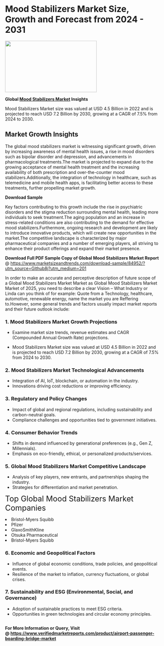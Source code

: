 <H1>Mood Stabilizers Market Size, Growth and Forecast from 2024 - 2031</H1><img class="aligncenter size-medium wp-image-584254" src="https://thirdeyenews.in/wp-content/uploads/2024/09/Global-Market-Research-300x168.jpeg" alt="" width="300" height="168" /><p><strong>Global&nbsp;<a href="https://www.marketsizeandtrends.com/download-sample/84952/?utm_source=Github8j?utm_medium=201">Mood Stabilizers Market</a> Insights</strong></p><p>Mood Stabilizers Market size was valued at USD 4.5 Billion in 2022 and is projected to reach USD 7.2 Billion by 2030, growing at a CAGR of 7.5% from 2024 to 2030.</p><p><h2>Market Growth Insights</h2> <p>The global mood stabilizers market is witnessing significant growth, driven by increasing awareness of mental health issues, a rise in mood disorders such as bipolar disorder and depression, and advancements in pharmacological treatments.The market is projected to expand due to the growing acceptance of mental health treatment and the increasing availability of both prescription and over-the-counter mood stabilizers.Additionally, the integration of technology in healthcare, such as telemedicine and mobile health apps, is facilitating better access to these treatments, further propelling market growth.</p> <p><strong>Download Sample</strong></p> <p>Key factors contributing to this growth include the rise in psychiatric disorders and the stigma reduction surrounding mental health, leading more individuals to seek treatment.The aging population and an increase in stress-related conditions are also contributing to the demand for effective mood stabilizers.Furthermore, ongoing research and development are likely to introduce innovative products, which will create new opportunities in the market.The competitive landscape is characterized by major pharmaceutical companies and a number of emerging players, all striving to enhance their product offerings and expand their market presence.</p> <p><span class=""><strong>Download Full PDF Sample Copy of Global Mood Stabilizers Market Report</strong> @ <a href="https://www.marketsizeandtrends.com/download-sample/84952/?utm_source=Github8j?utm_medium=201" target="_blank">https://www.marketsizeandtrends.com/download-sample/84952/?utm_source=Github8j?utm_medium=201</a></span></p><p>In order to make an accurate and perceptive description of future scope of a Global&nbsp;Mood Stabilizers Market Market as Global&nbsp;Mood Stabilizers Market Market of 2025, you need to describe a clear Vision &ndash; What Industry or Linda can you think of for example: Quote from a Technology, healthcare, automotive, renewable energy, name the market you are Reffering to.However, some general trends and factors usually impact market reports and their future outlook include:</p><h3>1.&nbsp;<strong>Mood Stabilizers Market Growth Projections</strong></h3><ul><li>Examine market size trends, revenue estimates and CAGR (Compounded Annual Growth Rate) projections.</li><li><p>Mood Stabilizers Market size was valued at USD 4.5 Billion in 2022 and is projected to reach USD 7.2 Billion by 2030, growing at a CAGR of 7.5% from 2024 to 2030.</p></li></ul><h3>2.&nbsp;<strong>Mood Stabilizers Market Technological Advancements</strong></h3><ul><li>Integration of AI, IoT, blockchain, or automation in the industry.</li><li>Innovations driving cost reductions or improving efficiency.</li></ul><h3>3.&nbsp;<strong>Regulatory and Policy Changes</strong></h3><ul><li>Impact of global and regional regulations, including sustainability and carbon-neutral goals.</li><li>Compliance challenges and opportunities tied to government initiatives.</li></ul><h3>4.&nbsp;<strong>Consumer Behavior Trends</strong></h3><ul><li>Shifts in demand influenced by generational preferences (e.g., Gen Z, Millennials).</li><li>Emphasis on eco-friendly, ethical, or personalized products/services.</li></ul><h3>5.&nbsp;<strong>Global Mood Stabilizers Market Competitive Landscape</strong></h3><ul><li>Analysis of key players, new entrants, and partnerships shaping the industry.</li><li>Strategies for differentiation and market penetration.</li></ul><p data-pm-slice="1 1 []"><span style="color: inherit; font-family: inherit; font-size: 25px;">Top Global Mood Stabilizers Market Companies</span></p><div class="" data-test-id=""><p><li>Bristol-Myers Squibb</li><li> Pfizer</li><li> GlaxoSmithKline</li><li> Otsuka Pharmaceutical</li><li> Bristol-Myers Squibb</li></p></div><h3>6.&nbsp;<strong>Economic and Geopolitical Factors</strong></h3><ul><li>Influence of global economic conditions, trade policies, and geopolitical events.</li><li>Resilience of the market to inflation, currency fluctuations, or global crises.</li></ul><h3>7.&nbsp;<strong>Sustainability and ESG (Environmental, Social, and Governance)</strong></h3><ul><li>Adoption of sustainable practices to meet ESG criteria.</li><li>Opportunities in green technologies and circular economy principles.</li></ul><h2><strong style="font-size: 14px;">For More Information or Query, Visit @&nbsp;</strong><a style="background-color: #ffffff; font-size: 14px;" href="https://www.marketsizeandtrends.com/report/mood-stabilizers-market/" target="_blank">https://www.verifiedmarketreports.com/product/airport-passenger-boarding-bridge-market</a></h2>